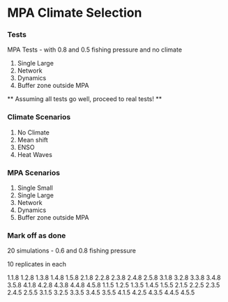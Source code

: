 # MPA Climate Selection

### Tests

MPA Tests - with 0.8 and 0.5 fishing pressure and no climate

1. Single Large
2. Network
3. Dynamics
4. Buffer zone outside MPA

** Assuming all tests go well, proceed to real tests! **

### Climate Scenarios

1. No Climate
2. Mean shift
3. ENSO
4. Heat Waves

### MPA Scenarios

1. Single Small
2. Single Large
3. Network
4. Dynamics
5. Buffer zone outside MPA

### Mark off as done

20 simulations - 0.6 and 0.8 fishing pressure

10 replicates in each

1.1.8
1.2.8
1.3.8
1.4.8
1.5.8
2.1.8
2.2.8
2.3.8
2.4.8
2.5.8
3.1.8
3.2.8
3.3.8
3.4.8
3.5.8
4.1.8
4.2.8
4.3.8
4.4.8
4.5.8
1.1.5
1.2.5
1.3.5
1.4.5
1.5.5
2.1.5
2.2.5
2.3.5
2.4.5
2.5.5
3.1.5
3.2.5
3.3.5
3.4.5
3.5.5
4.1.5
4.2.5
4.3.5
4.4.5
4.5.5
